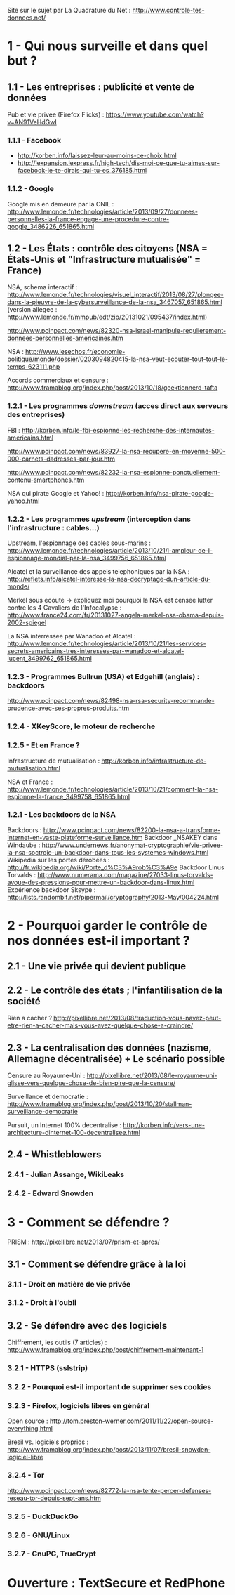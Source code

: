 Site sur le sujet par La Quadrature du Net : http://www.controle-tes-donnees.net/

# 1 - Qui nous surveille et dans quel but ?

## 1.1 - Les entreprises : publicité et vente de données

Pub et vie privee (Firefox Flicks) : https://www.youtube.com/watch?v=AN91VeHdGwI

### 1.1.1 - Facebook

* http://korben.info/laissez-leur-au-moins-ce-choix.html
* http://lexpansion.lexpress.fr/high-tech/dis-moi-ce-que-tu-aimes-sur-facebook-je-te-dirais-qui-tu-es_376185.html

### 1.1.2 - Google

Google mis en demeure par la CNIL : http://www.lemonde.fr/technologies/article/2013/09/27/donnees-personnelles-la-france-engage-une-procedure-contre-google_3486226_651865.html

## 1.2 - Les États : contrôle des citoyens (NSA = États-Unis et "Infrastructure mutualisée" = France)

NSA, schema interactif : http://www.lemonde.fr/technologies/visuel_interactif/2013/08/27/plongee-dans-la-pieuvre-de-la-cybersurveillance-de-la-nsa_3467057_651865.html (version allegee : http://www.lemonde.fr/mmpub/edt/zip/20131021/095437/index.html)

http://www.pcinpact.com/news/82320-nsa-israel-manipule-regulierement-donnees-personnelles-americaines.htm

NSA : http://www.lesechos.fr/economie-politique/monde/dossier/0203094820415-la-nsa-veut-ecouter-tout-tout-le-temps-623111.php

Accords commerciaux et censure : http://www.framablog.org/index.php/post/2013/10/18/geektionnerd-tafta

### 1.2.1 - Les programmes _downstream_ (acces direct aux serveurs des entreprises)

FBI : http://korben.info/le-fbi-espionne-les-recherche-des-internautes-americains.html

http://www.pcinpact.com/news/83927-la-nsa-recupere-en-moyenne-500-000-carnets-dadresses-par-jour.htm

http://www.pcinpact.com/news/82232-la-nsa-espionne-ponctuellement-contenu-smartphones.htm

NSA qui pirate Google et Yahoo! : http://korben.info/nsa-pirate-google-yahoo.html

### 1.2.2 - Les programmes _upstream_ (interception dans l'infrastructure : cables...)

Upstream, l'espionnage des cables sous-marins : http://www.lemonde.fr/technologies/article/2013/10/21/l-ampleur-de-l-espionnage-mondial-par-la-nsa_3499756_651865.html

Alcatel et la surveillance des appels telephoniques par la NSA : http://reflets.info/alcatel-interesse-la-nsa-decryptage-dun-article-du-monde/

Merkel sous ecoute -> expliquez moi pourquoi la NSA est censee lutter contre les 4 Cavaliers de l'Infocalypse : http://www.france24.com/fr/20131027-angela-merkel-nsa-obama-depuis-2002-spiegel

La NSA interressee par Wanadoo et Alcatel : http://www.lemonde.fr/technologies/article/2013/10/21/les-services-secrets-americains-tres-interesses-par-wanadoo-et-alcatel-lucent_3499762_651865.html

### 1.2.3 - Programmes Bullrun (USA) et Edgehill (anglais) : backdoors

http://www.pcinpact.com/news/82498-nsa-rsa-security-recommande-prudence-avec-ses-propres-produits.htm

### 1.2.4 - XKeyScore, le moteur de recherche

### 1.2.5 - Et en France ?

Infrastructure de mutualisation : http://korben.info/infrastructure-de-mutualisation.html

NSA et France : http://www.lemonde.fr/technologies/article/2013/10/21/comment-la-nsa-espionne-la-france_3499758_651865.html

### 1.2.1 - Les backdoors de la NSA

Backdoors : http://www.pcinpact.com/news/82200-la-nsa-a-transforme-internet-en-vaste-plateforme-surveillance.htm
Backdoor _NSAKEY dans Windaube : http://www.undernews.fr/anonymat-cryptographie/vie-privee-la-nsa-soctroie-un-backdoor-dans-tous-les-systemes-windows.html
Wikipedia sur les portes dérobées : http://fr.wikipedia.org/wiki/Porte_d%C3%A9rob%C3%A9e
Backdoor Linus Torvalds : http://www.numerama.com/magazine/27033-linus-torvalds-avoue-des-pressions-pour-mettre-un-backdoor-dans-linux.html
Expérience backdoor Sksype : http://lists.randombit.net/pipermail/cryptography/2013-May/004224.html

# 2 - Pourquoi garder le contrôle de nos données est-il important ?

## 2.1 - Une vie privée qui devient publique

## 2.2 - Le contrôle des états ; l'infantilisation de la société

Rien a cacher ? http://pixellibre.net/2013/08/traduction-vous-navez-peut-etre-rien-a-cacher-mais-vous-avez-quelque-chose-a-craindre/

## 2.3 - La centralisation des données (nazisme, Allemagne décentralisée) + Le scénario possible

Censure au Royaume-Uni : http://pixellibre.net/2013/08/le-royaume-uni-glisse-vers-quelque-chose-de-bien-pire-que-la-censure/

Surveillance et democratie : http://www.framablog.org/index.php/post/2013/10/20/stallman-surveillance-democratie

Pursuit, un Internet 100% decentralise : http://korben.info/vers-une-architecture-dinternet-100-decentralisee.html

## 2.4 - Whistleblowers

### 2.4.1 - Julian Assange, WikiLeaks

### 2.4.2 - Edward Snowden

# 3 - Comment se défendre ?

PRISM : http://pixellibre.net/2013/07/prism-et-apres/

## 3.1 - Comment se défendre grâce à la loi

### 3.1.1 - Droit en matière de vie privée

### 3.1.2 - Droit à l'oubli

## 3.2 - Se défendre avec des logiciels

Chiffrement, les outils (7 articles) : http://www.framablog.org/index.php/post/chiffrement-maintenant-1

### 3.2.1 - HTTPS (sslstrip)

### 3.2.2 - Pourquoi est-il important de supprimer ses cookies

### 3.2.3 - Firefox, logiciels libres en général

Open source : http://tom.preston-werner.com/2011/11/22/open-source-everything.html

Bresil vs. logiciels proprios : http://www.framablog.org/index.php/post/2013/11/07/bresil-snowden-logiciel-libre

### 3.2.4 - Tor

http://www.pcinpact.com/news/82772-la-nsa-tente-percer-defenses-reseau-tor-depuis-sept-ans.htm

### 3.2.5 - DuckDuckGo

### 3.2.6 - GNU/Linux

### 3.2.7 - GnuPG, TrueCrypt

# Ouverture : TextSecure et RedPhone
